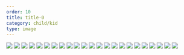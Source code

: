 ```yaml
---
order: 10
title: title-0
category: child/kid
type: image
---
```


![](../../static/images/kid-victory-chap1-1.webp)
![](../../static/images/kid-victory-chap1-2.webp)
![](../../static/images/kid-victory-chap1-3.webp)
![](../../static/images/kid-victory-chap1-4.webp)
![](../../static/images/kid-victory-chap1-5.webp)
![](../../static/images/kid-victory-chap1-6.webp)
![](../../static/images/kid-victory-chap1-7.webp)
![](../../static/images/kid-victory-chap1-8.webp)
![](../../static/images/kid-victory-chap1-9.webp)
![](../../static/images/kid-victory-chap1-10.webp)
![](../../static/images/kid-victory-chap1-11.webp)
![](../../static/images/kid-victory-chap1-12.webp)
![](../../static/images/kid-victory-chap1-13.webp)
![](../../static/images/kid-victory-chap1-14.webp)
![](../../static/images/kid-victory-chap1-15.webp)
![](../../static/images/kid-victory-chap1-16.webp)
![](../../static/images/kid-victory-chap1-17.webp)
![](../../static/images/kid-victory-chap1-18.webp)
![](../../static/images/kid-victory-chap1-19.webp)
![](../../static/images/kid-victory-chap1-20.webp)
![](../../static/images/kid-victory-chap1-21.webp)
![](../../static/images/kid-victory-chap1-22.webp)
![](../../static/images/kid-victory-chap1-23.webp)